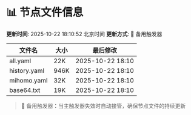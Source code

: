 # 📊 节点文件信息

**更新时间**: 2025-10-22 18:10:52 北京时间
**更新方式**: 🔄 备用触发器

| 文件名 | 大小 | 最后修改 |
|--------|------|----------|
| all.yaml | 22K | 2025-10-22 18:10 |
| history.yaml | 946K | 2025-10-22 18:10 |
| mihomo.yaml | 32K | 2025-10-22 18:10 |
| base64.txt | 19K | 2025-10-22 18:10 |

> 🔄 备用触发器：当主触发器失效时自动接管，确保节点文件的持续更新
